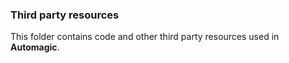 ### Third party resources

This folder contains code and other third party resources used in **Automagic**. 
